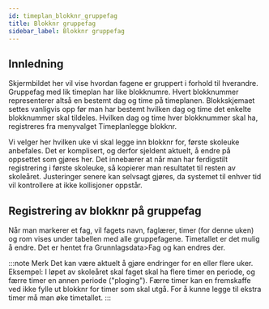 ```yaml
---
id: timeplan_blokknr_gruppefag
title: Blokknr gruppefag
sidebar_label: Blokknr gruppefag
---
```

## Innledning
Skjermbildet her vil vise hvordan fagene er gruppert i forhold til hverandre. Gruppefag med lik timeplan har like blokknumre.
Hvert blokknummer representerer altså en bestemt dag og time på timeplanen. Blokkskjemaet settes vanligvis opp før man har bestemt hvilken dag
og time det enkelte blokknummer skal tildeles. Hvilken dag og time hver blokknummer skal ha, registreres fra menyvalget Timeplanlegge blokknr.

Vi velger her hvilken uke vi skal legge inn blokknr for, første skoleuke anbefales. Det er komplisert, og derfor sjeldent aktuelt, å endre på oppsettet som gjøres her. Det innebærer at når man har ferdigstilt registrering i første skoleuke, så kopierer man resultatet til resten av skoleåret. Justeringer senere kan selvsagt gjøres, da systemet til enhver tid vil kontrollere at ikke kollisjoner oppstår.

## Registrering av blokknr på gruppefag
Når man markerer et fag, vil fagets navn, faglærer, timer (for denne uken) og rom vises under tabellen med alle gruppefagene.
Timetallet er det mulig å endre. Det er hentet fra Grunnlagsdata>Fag og kan endres der. 

:::note Merk
Det kan være aktuelt å gjøre endringer for en eller flere uker. Eksempel: I løpet av skoleåret skal faget skal ha flere timer en periode, og færre timer en annen periode ("ploging"). Færre timer kan en fremskaffe ved ikke fylle ut blokknr for timer som skal utgå. For å kunne legge til ekstra timer må man øke timetallet.
:::
